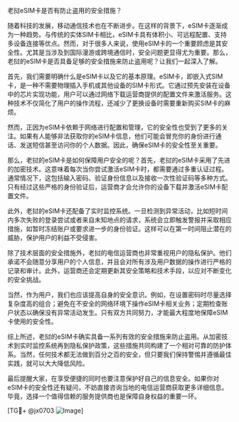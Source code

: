 老挝eSIM卡是否有防止盗用的安全措施？

随着科技的发展，移动通信技术也在不断进步。在这样的背景下，eSIM卡逐渐成为一种趋势。与传统的实体SIM卡相比，eSIM卡具有体积小、可远程配置、支持多设备连接等优点。然而，对于很多人来说，使用eSIM卡的一个重要顾虑是其安全性。尤其是当涉及到国际漫游或跨境通信时，安全问题更显得尤为重要。那么，老挝的eSIM卡是否具备足够的安全措施来防止盗用呢？让我们一起深入了解。

首先，我们需要明确什么是eSIM卡以及它的基本原理。eSIM卡，即嵌入式SIM卡，是一种不需要物理插入手机或其他设备的SIM卡形式。它通过预先安装在设备中的芯片实现功能，用户可以通过网络下载运营商提供的配置文件来激活服务。这种技术不仅简化了用户的操作流程，还减少了更换设备时需要重新购买SIM卡的麻烦。

然而，正因为eSIM卡依赖于网络进行配置和管理，它的安全性也受到了更多的关注。如果有人能够非法获取你的eSIM卡信息，他们可能会冒充你的身份进行通话、发送短信甚至访问你的个人数据。因此，确保eSIM卡的安全性至关重要。

那么，老挝的eSIM卡是如何保障用户安全的呢？首先，老挝的eSIM卡采用了先进的加密技术。这意味着每次当你尝试激活eSIM卡时，都需要通过多重认证过程。通常情况下，这包括输入密码、验证身份信息以及接收一次性验证码等多种方式。只有经过这些严格的身份验证后，运营商才会允许你的设备下载并激活eSIM卡配置文件。

此外，老挝的eSIM卡还配备了实时监控系统。一旦检测到异常活动，比如短时间内多次失败的登录尝试或者来自未知地点的请求，系统会立即触发警报并采取相应措施，如暂时冻结账户或要求进一步的身份验证。这样可以在第一时间阻止潜在的威胁，保护用户的利益不受侵害。

除了技术层面的安全措施外，老挝的电信运营商也非常重视用户的隐私保护。他们承诺不会随意分享用户的个人信息，并且会对所有涉及用户数据的操作进行严格的记录和审计。此外，运营商还会定期更新其安全策略和技术手段，以应对不断变化的安全挑战。

当然，作为用户，我们也应该提高自身的安全意识。例如，在设置密码时尽量选择复杂度高的组合；避免在不安全的网络环境下操作eSIM卡相关业务；定期检查账户状态以确保没有异常活动发生。只有双方共同努力，才能最大程度地保障eSIM卡使用的安全性。

综上所述，老挝的eSIM卡确实具备一系列有效的安全措施来防止盗用。从加密技术到实时监控系统再到隐私保护政策，这些措施共同构建了一个相对可靠的防护体系。当然，任何技术都无法做到百分之百的安全，但只要我们保持警惕并遵循最佳实践，就可以大大降低风险。

最后提醒大家，在享受便捷的同时也要注意保护好自己的信息安全。如果你对eSIM卡的安全性还有疑问，不妨直接咨询当地的电信运营商获取更多详细信息。毕竟，选择一个值得信赖的服务提供商也是保障自身权益的重要一环。

[TG💪+ @jx0703 ![Image](https://github.com/user-attachments/assets/dbca1d08-cadb-493c-b0ec-ad6f7a83f270)]